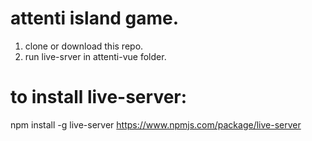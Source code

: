 # attenti island game.

1. clone or download this repo.
2. run live-srver in attenti-vue folder.

# to install live-server: 
npm install -g live-server
https://www.npmjs.com/package/live-server
